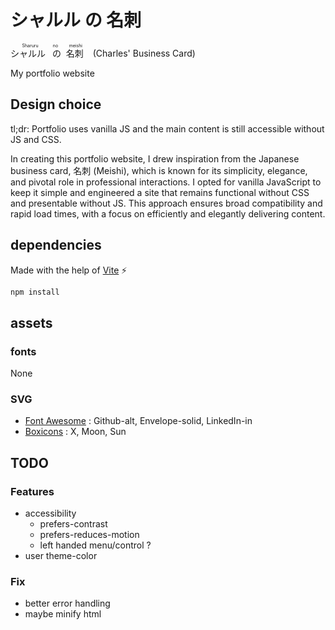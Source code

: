 # シャルル の 名刺

<ruby>
  シャルル&ensp;<rp>(</rp><rt>Sharuru</rt><rp>)</rp>
  の <rp>(</rp><rt>no</rt><rp>)</rp>&nbsp;
  名刺 &ensp;<rp>(</rp><rt>meishi</rt><rp>)</rp>
</ruby> (Charles' Business Card)

My portfolio website


## Design choice

tl;dr: Portfolio uses vanilla JS and the main content is still accessible without JS and CSS.

In creating this portfolio website, I drew inspiration from the Japanese business card, 名刺 (Meishi), which is known for its simplicity, elegance, and pivotal role in professional interactions.
I opted for vanilla JavaScript to keep it simple and engineered a site that remains functional without CSS and presentable  without JS. This approach ensures broad compatibility and rapid load times, with a focus on efficiently and elegantly delivering content.

## dependencies

Made with the help of [Vite](https://vitejs.dev/) ⚡

```sh
npm install
```

## assets

### fonts

None

### SVG

- [Font Awesome](https://github.com/FortAwesome/Font-Awesome) : Github-alt, Envelope-solid, LinkedIn-in
- [Boxicons](https://github.com/atisawd/boxicons) : X, Moon, Sun

## TODO

### Features

- accessibility
	- prefers-contrast
	- prefers-reduces-motion
	- left handed menu/control ?
- user theme-color

### Fix

- better error handling
- maybe minify html